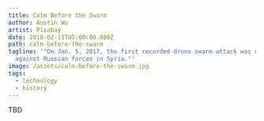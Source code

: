 ```yaml
---
title: Calm Before the Swarm
author: Austin Wu
artist: Pixabay
date: 2018-02-11T05:00:00.000Z
path: calm-before-the-swarm
tagline: '"On Jan. 5, 2017, the first recorded drone swarm attack was conducted
  against Russian forces in Syria."'
image: /assets/calm-before-the-swarm.jpg
tags:
  - technology
  - history
---
```

TBD